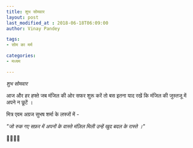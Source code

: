 ```yaml
---
title: शुभ सोमवार
layout: post
last_modified_at : 2018-06-18T06:09:00
author: Vinay Pandey

tags:
- सोम का मर्म

categories:
- मध्यम

---
```


*शुभ सोमवार*

आज और हर हफ्ते जब मंजिल की ओर सफर शुरू करें तो बस इतना याद रखें कि मंजिल की जुस्तजू में अपने न छूटें ।

मित्र एवम अग्रज सुभष शर्मा के लफ्जों में -

*_"जो रुक गए सफ़र में अपनों के वास्ते_* 
*_मंज़िल मिली उन्हें खुद बदल के रास्ते ।"_*

🙏🌷🌷🙏
